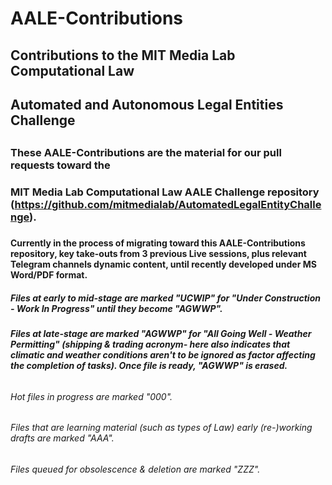 # AALE-Contributions

## Contributions to the MIT Media Lab Computational Law 
## Automated and Autonomous Legal Entities Challenge

##

### These AALE-Contributions are the material for our pull requests toward the 
### MIT Media Lab Computational Law AALE Challenge repository (https://github.com/mitmedialab/AutomatedLegalEntityChallenge).

###

#### Currently in the process of migrating toward this AALE-Contributions repository, key take-outs from 3 previous Live sessions, plus relevant Telegram channels dynamic content, until recently developed under MS Word/PDF format. 

####

##### Files at early to mid-stage are marked "UCWIP" for "Under Construction - Work In Progress" until they become "AGWWP".

#####

##### Files at late-stage are marked "AGWWP" for "All Going Well - Weather Permitting" (shipping & trading acronym- here also indicates that climatic and weather conditions aren't to be ignored as factor affecting the completion of tasks). Once file is ready, "AGWWP" is erased.

######

###### Hot files in progress are marked "000".

######

###### Files that are learning material (such as types of Law) early (re-)working drafts are marked "AAA".

#####

###### Files queued for obsolescence & deletion are marked "ZZZ".

